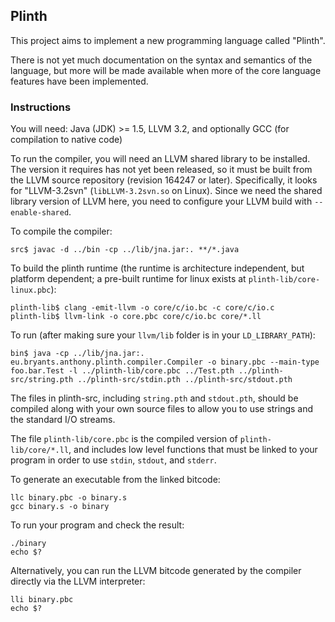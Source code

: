 ## Plinth

This project aims to implement a new programming language called "Plinth".

There is not yet much documentation on the syntax and semantics of the language, but more will be made available when more of the core language features have been implemented.

### Instructions

You will need: Java (JDK) >= 1.5, LLVM 3.2, and optionally GCC (for compilation to native code)

To run the compiler, you will need an LLVM shared library to be installed. The version it requires has not yet been released, so it must be built from the LLVM source repository (revision 164247 or later). Specifically, it looks for "LLVM-3.2svn" (`libLLVM-3.2svn.so` on Linux). Since we need the shared library version of LLVM here, you need to configure your LLVM build with `--enable-shared`.

To compile the compiler:

    src$ javac -d ../bin -cp ../lib/jna.jar:. **/*.java

To build the plinth runtime (the runtime is architecture independent, but platform dependent; a pre-built runtime for linux exists at `plinth-lib/core-linux.pbc`):

    plinth-lib$ clang -emit-llvm -o core/c/io.bc -c core/c/io.c
    plinth-lib$ llvm-link -o core.pbc core/c/io.bc core/*.ll

To run (after making sure your `llvm/lib` folder is in your `LD_LIBRARY_PATH`):

    bin$ java -cp ../lib/jna.jar:. eu.bryants.anthony.plinth.compiler.Compiler -o binary.pbc --main-type foo.bar.Test -l ../plinth-lib/core.pbc ../Test.pth ../plinth-src/string.pth ../plinth-src/stdin.pth ../plinth-src/stdout.pth

The files in plinth-src, including `string.pth` and `stdout.pth`, should be compiled along with your own source files to allow you to use strings and the standard I/O streams.

The file `plinth-lib/core.pbc` is the compiled version of `plinth-lib/core/*.ll`, and includes low level functions that must be linked to your program in order to use `stdin`, `stdout`, and `stderr`.

To generate an executable from the linked bitcode:

    llc binary.pbc -o binary.s
    gcc binary.s -o binary

To run your program and check the result:

    ./binary
    echo $?

Alternatively, you can run the LLVM bitcode generated by the compiler directly via the LLVM interpreter:

    lli binary.pbc
    echo $?

